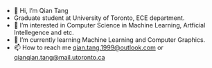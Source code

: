 - 👋 Hi, I’m Qian Tang
- Graduate student at University of Toronto, ECE department.
- 👀 I’m interested in Computer Science in Machine Learning, Artficial Intellegence and etc.
- 🌱 I’m currently learning Machine Learning and Computer Graphics.
- 📫 How to reach me qian.tang.1999@outlook.com or qianqian.tang@mail.utoronto.ca

<!---
MISAKITSUBASA/MISAKITSUBASA is a ✨ special ✨ repository because its `README.md` (this file) appears on your GitHub profile.
You can click the Preview link to take a look at your changes.
--->
